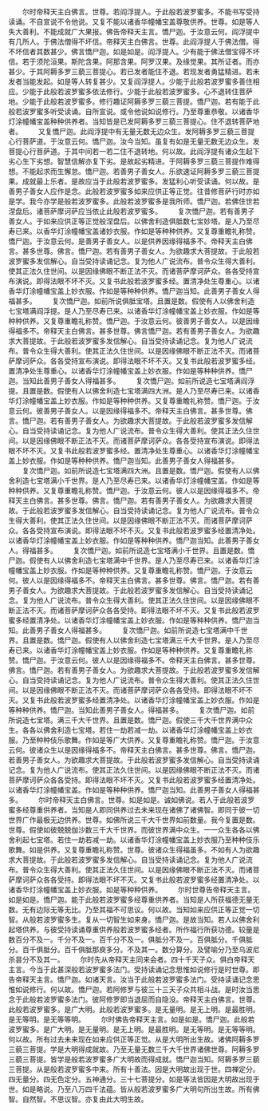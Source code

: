 <!-- { "loadSidebar": true } -->
　　尔时帝释天主白佛言。世尊。若阎浮提人。于此般若波罗蜜多。不能书写受持读诵。不自宣说不令他说。又复不能以诸香华幢幡宝盖尊敬供养。世尊。如是等人失大善利。不能成就广大果报。佛告帝释天主言。憍尸迦。于汝意云何。阎浮提中有几所人。于佛法僧得不坏信。帝释天主白佛言。世尊。此阎浮提人于佛法僧。得不坏信者其数甚少。佛言憍尸迦。如是如是。阎浮提人。少有能于佛法僧宝得不坏信。若于须陀洹果。斯陀含果。阿那含果。阿罗汉果。及缘觉果。其所证者。而亦甚少。于其阿耨多罗三藐三菩提心。若已发者能住不退。若现发者勇猛精进。若未发者当能发起。如是等人转复甚少。又复阎浮提人。少能于此般若波罗蜜多善住相应。少能于此般若波罗蜜多依法修行。少能于此般若波罗蜜多。心不退转住菩萨地。少能于此般若波罗蜜多。修行趣证阿耨多罗三藐三菩提。憍尸迦。若有能于此般若波罗蜜多听受读诵。自所宣说。或令他说如说修行。乃至尊重恭敬。以诸香华灯涂幢幡宝盖种种供养者。当知皆是已发阿耨多罗三藐三菩提心。住不退转菩萨地者。
　　又复憍尸迦。此阎浮提中有无量无数无边众生。发阿耨多罗三藐三菩提心行菩萨道。于汝意云何。憍尸迦。汝今当知。虽复有如是无量无数无边众生。发菩提心行菩萨道。于其中间若一若二住不退转地。何以故。此阎浮提有诸众生起下劣心生下劣想。智慧信解亦复下劣。是故起劣精进。于阿耨多罗三藐三菩提作难得想。不能起求而生懈怠。憍尸迦。若善男子善女人。乐欲速证阿耨多罗三藐三菩提果。成就最上乐者。是故应当于此般若波罗蜜多。发猛利心听受读诵。何以故。是善男子善女人应作是念。此般若波罗蜜多如来应供正等正觉。往昔修菩萨行时亦如是学。我今亦学是般若波罗蜜多。此般若波罗蜜多是我所师。憍尸迦。若佛住世若涅盘后。诸菩萨摩诃萨应当依止此般若波罗蜜多。
　　复次憍尸迦。若有善男子善女人。于如来应供正等正觉般涅盘后。以佛舍利造俱胝数七宝妙塔。是人乃至尽寿已来。以香华灯涂幢幡宝盖诸妙衣服。作如是等种种供养。又复尊重瞻礼称赞。憍尸迦。于汝意云何。是善男子善女人。以是供养因缘得福多不。帝释天主白佛言。甚多世尊。佛言。憍尸迦。若有善男子善女人。为欲趣求大菩提故。于此般若波罗蜜多发信解心。自当受持读诵记念。复为他人广说流布。普令众生得大善利。使其正法久住世间。以是因缘佛眼不断正法不灭。而诸菩萨摩诃萨众。各各受持宣布演说。即得法眼不坏不灭。又复书此般若波罗蜜多经。置清净处生尊重心。以诸香华灯涂幢幡宝盖上妙衣服。作如是等种种供养。憍尸迦当知。此善男子善女人得福甚多。
　　复次憍尸迦。如前所说俱胝宝塔。且置是数。假使有人以佛舍利造七宝塔满阎浮提。是人乃至尽寿已来。以诸香华灯涂幢幡宝盖上妙衣服。作如是等种种供养。又复尊重瞻礼称赞。憍尸迦。于汝意云何。彼善男子善女人。以是因缘得福多不。帝释天主白佛言。甚多世尊。佛言憍尸迦。若有善男子善女人。为欲趣求大菩提故。于此般若波罗蜜多发信解心。自当受持读诵记念。复为他人广说流布。普令众生得大善利。使其正法久住世间。以是因缘佛眼不断正法不灭。而诸菩萨摩诃萨众。各各受持宣布演说。即得法眼不坏不灭。又复书此般若波罗蜜多经。置清净处生尊重心。以诸香华灯涂幢幡宝盖上妙衣服。作如是等种种供养。憍尸迦。当知此善男子善女人得福甚多。
　　复次憍尸迦。如前所说造七宝塔满阎浮提。且置是数。假使有人以佛舍利造七宝塔满四大洲。是人乃至尽寿已来。以诸香华灯涂幢幡宝盖上妙衣服。作如是等种种供养。又复尊重瞻礼称赞。憍尸迦。于汝意云何。彼善男子善女人。以是因缘得福多不。帝释天主白佛言。甚多世尊。佛言。憍尸迦。若有善男子善女人。为欲趣求大菩提故。于此般若波罗蜜多发信解心。自当受持读诵记念。复为他人广说流布。普令众生得大善利。使其正法久住世间。以是因缘佛眼不断正法不灭。而诸菩萨摩诃萨众。各各受持宣布演说。即得法眼不坏不灭。又复书此般若波罗蜜多经。置清净处生尊重心。以诸香华灯涂幢幡宝盖上妙衣服。作如是等种种供养。憍尸迦当知。此善男子善女人得福甚多。
　　复次憍尸迦。如前所说造七宝塔满四大洲。且置是数。憍尸迦。假使有人以佛舍利造七宝塔满小千世界。是人乃至尽寿已来。以诸香华灯涂幢幡宝盖。作如是等种种供养。又复尊重瞻礼称赞。憍尸迦。于汝意云何。彼人以是因缘得福多不。帝释天主白佛言。甚多世尊。佛言。憍尸迦。若有善男子善女人。为欲趣求大菩提故。于此般若波罗蜜多发信解心。自当受持读诵记念。复为他人广说流布。普令众生得大善利。使其正法久住世间。以是因缘佛眼不断正法不灭。而诸菩萨摩诃萨众。各各受持宣布演说。即得法眼不坏不灭。又复书此般若波罗蜜多经置清净处。以诸香华灯涂幢幡宝盖上妙衣服。作如是等种种供养。憍尸迦当知。此善男子善女人。得福甚多。
　　复次憍尸迦。如前所说造七宝塔满小千世界。且置是数。憍尸迦。假使有人以佛舍利造七宝塔满中千世界。是人乃至尽寿已来。以诸香华灯涂幢幡宝盖上妙衣服。作如是等种种供养。又复尊重瞻礼称赞。憍尸迦。于汝意云何。彼人以是因缘得福多不。帝释天主白佛言。甚多世尊。佛言。憍尸迦。若有善男子善女人。为欲趣求大菩提故。于此般若波罗蜜多发信解心。自当受持读诵记念。复为他人广说流布。普令众生得大善利。使其正法久住世间。以是因缘佛眼不断正法不灭。而诸菩萨摩诃萨众各各受持。即得法眼不坏不灭。又复书此般若波罗蜜多经置清净处。以诸香华灯涂幢幡宝盖上妙衣服。作如是等种种供养。憍尸迦当知。此善男子善女人得福甚多。
　　复次憍尸迦。如前所说造七宝塔满中千世界。且置是数。憍尸迦。假使有人以佛舍利造七宝塔满三千大千世界。是人乃至尽寿已来。以诸香华灯涂幢幡宝盖上妙衣服。作如是等种种供养。又复尊重瞻礼称赞。憍尸迦。于汝意云何。彼人以是因缘得福多不。帝释天主白佛言。甚多世尊。佛言。憍尸迦。若有善男子善女人。为欲趣求大菩提故。于此般若波罗蜜多发信解心。自当受持读诵记念。复为他人广说流布。普令众生得大善利。使其正法久住世间。以是因缘佛眼不断正法不灭。而诸菩萨摩诃萨众各各受持。即得法眼不坏不灭。又复书此般若波罗蜜多经置清净处。以诸香华灯涂幢幡宝盖上妙衣服。作如是等种种供养。憍尸迦。当知此善男子善女人。得福甚多。
　　复次憍尸迦。如前所说造七宝塔。满三千大千世界。且置是数。憍尸迦。假使三千大千世界满中众生。各各以佛舍利造七宝塔。若住一劫若减一劫。以诸香华灯涂幢幡宝盖上妙衣服。乃至种种伎乐歌舞。作如是等广大供养。又复尊重瞻礼称赞。憍尸迦。于汝意云何。彼诸众生以是因缘得福多不。帝释天主白佛言。甚多世尊。佛言。憍尸迦。若善男子善女人。为欲趣求大菩提故。于此般若波罗蜜多发信解心。自当受持读诵记念。复为他人广说流布。使其正法久住世间。以是因缘佛眼不断正法不灭。而诸菩萨摩诃萨众各各受持。即得法眼不坏不灭。又复书此般若波罗蜜多经置清净处。以诸香华灯涂幢幡宝盖。作如是等种种供养。憍尸迦当知。此善男子善女人得福甚多。
　　尔时帝释天主白佛言。世尊。如是如是。诚如佛说。若人于此般若波罗蜜多经尊重供养者。当知是人即同供养过去未来现在诸佛了诸佛智。即同于彼一切世界广作最极无边供养。世尊。如佛所说三千大千世界如前数量。我今复置是数。世尊。假使如彼兢兢伽沙数三千大千世界。而彼世界满中众生。一一众生各各以佛舍利起七宝塔。若住一劫若减一劫。以诸香华灯涂幢幡宝盖上妙衣服乃至种种伎乐歌舞。如是供养。又复尊重瞻礼称赞。世尊。彼诸众生得福虽多。不如有人为欲趣求大菩提故。于此般若波罗蜜多发信解心。自当受持读诵记念。复为他人广说流布。普令众生得大善利。使其正法久住世间。以是因缘佛眼不断正法不灭。而诸菩萨摩诃萨众各各受持。即得法眼不坏不灭。又复书此般若波罗蜜多经置清净处。以诸香华灯涂幢幡宝盖上妙衣服。如是等种种供养。
　　尔时世尊告帝释天主言。如是如是。憍尸迦。能于此般若波罗蜜多经尊重供养者。当知是人所获福德无量无数。无有边际无等无比。乃至其福不可思议。何以故。当知如来应供正等正觉一切智。从般若波罗蜜多生。复从一切智生如来身。憍尸迦。是故当知。若人以佛舍利起塔供养。与彼受持读诵尊重供养般若波罗蜜多经者。所作福行所获功德。较量是数百分不及一。千分不及一。百千分不及一。俱胝分不及一。百俱胝分。千俱胝分。百千俱胝分。百千俱胝那庾多分。不及其一。数分算分。及譬喻分乃至乌波尼杀昙分不及其一。
　　尔时先从帝释天主同来会者。四十千天子众。俱白帝释天主言。今当于此甚深般若波罗蜜多法门。受持读诵记念思惟如说修行是时世尊。即告帝释天主言。憍尸迦。如诸天言。汝当于此般若波罗蜜多法门。受持读诵记念思惟如说修行。何以故。憍尸迦。若阿修罗与彼三十三天子众共相斗战。是时汝当思念于此般若波罗蜜多法门。彼阿修罗即当退屈而自隐没。帝释天主白佛言。世尊。此般若波罗蜜多。是广大明。此般若波罗蜜多。是无量明。是无上明。是最胜明。是无等明。是无等等明。
　　尔时佛告帝释天主言。如是如是。憍尸迦。此般若波罗蜜多。是广大明。是无量明。是无上明。是最胜明。是无等明。是无等等明。何以故。所有过去未来现在如来应供正等正觉。从是大明所出生故。诸佛阿耨多罗三藐三菩提。学是大明得成就故。乃至无量无数三千大千世界诸佛世尊。阿耨多罗三藐三菩提。皆学是般若波罗蜜多广大明故而得成就。憍尸迦当知。阿耨多罗三藐三菩提。从是般若波罗蜜多中来。所有十善法。因是大明故出现于世。四禅定分。四无量分。四无色定分。五神通分。三十七菩提分。如是等法皆因是大明故出现于世。如是略说。乃至八万四千法蕴。皆从般若波罗蜜多广大明句所出生故。所有佛智。自然智。不思议智。亦复由此大明生故。

